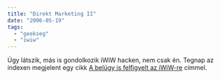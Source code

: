 ```yaml
---
title: "Direkt Marketing II"
date: "2006-05-19"
tags: 
  - "geekseg"
  - "iwiw"
---
```


Úgy látszik, más is gondolkozik iWiW hacken, nem csak én. Tegnap az indexen megjelent egy cikk [A belügy is felfigyelt az iWiW-re](http://index.hu/tech/net/iwiw060518/) címmel.

